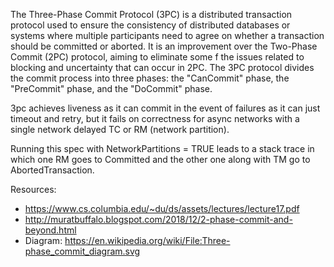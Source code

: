 The Three-Phase Commit Protocol (3PC) is a distributed transaction protocol used to ensure the consistency of 
distributed databases or systems where multiple participants need to agree on whether a transaction should be 
committed or aborted. It is an improvement over the Two-Phase Commit (2PC) protocol, aiming to eliminate some 
f the issues related to blocking and uncertainty that can occur in 2PC. The 3PC protocol divides the commit 
process into three phases: the "CanCommit" phase, the "PreCommit" phase, and the "DoCommit" phase.

3pc achieves liveness as it can commit in the event of failures as it can just timeout and retry, but it fails on 
correctness for async networks with a single network delayed TC or RM (network partition).

Running this spec with NetworkPartitions = TRUE leads to a stack trace in which one RM goes to Committed and the other 
one along with TM go to AbortedTransaction.


Resources:
* https://www.cs.columbia.edu/~du/ds/assets/lectures/lecture17.pdf
* http://muratbuffalo.blogspot.com/2018/12/2-phase-commit-and-beyond.html
* Diagram: https://en.wikipedia.org/wiki/File:Three-phase_commit_diagram.svg
